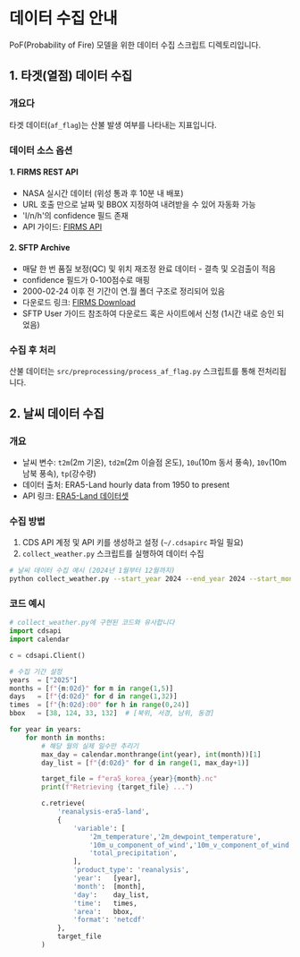 # 데이터 수집 안내

PoF(Probability of Fire) 모델을 위한 데이터 수집 스크립트 디렉토리입니다.

## 1. 타겟(열점) 데이터 수집

### 개요다

타겟 데이터(`af_flag`)는 산불 발생 여부를 나타내는 지표입니다.

### 데이터 소스 옵션

#### 1. FIRMS REST API

- NASA 실시간 데이터 (위성 통과 후 10분 내 배포)
- URL 호출 만으로 날짜 및 BBOX 지정하여 내려받을 수 있어 자동화 가능
- 'I/n/h'의 confidence 필드 존재
- API 가이드: [FIRMS API](https://firms.modaps.eosdis.nasa.gov/api/)

#### 2. SFTP Archive

- 매달 한 번 품질 보정(QC) 및 위치 재조정 완료 데이터 - 결측 및 오검출이 적음
- confidence 필드가 0-100점수로 매핑
- 2000-02-24 이후 전 기간이 연.월 폴더 구조로 정리되어 있음
- 다운로드 링크: [FIRMS Download](https://firms.modaps.eosdis.nasa.gov/download/)
- SFTP User 가이드 참조하여 다운로드 혹은 사이트에서 신청 (1시간 내로 승인 되었음)

### 수집 후 처리

산불 데이터는 `src/preprocessing/process_af_flag.py` 스크립트를 통해 전처리됩니다.

## 2. 날씨 데이터 수집

### 개요

- 날씨 변수: `t2m`(2m 기온), `td2m`(2m 이슬점 온도), `10u`(10m 동서 풍속), `10v`(10m 남북 풍속), `tp`(강수량)
- 데이터 출처: ERA5-Land hourly data from 1950 to present
- API 링크: [ERA5-Land 데이터셋](https://cds.climate.copernicus.eu/datasets/reanalysis-era5-land?tab=download)

### 수집 방법

1. CDS API 계정 및 API 키를 생성하고 설정 (`~/.cdsapirc` 파일 필요)
2. `collect_weather.py` 스크립트를 실행하여 데이터 수집

```bash
# 날씨 데이터 수집 예시 (2024년 1월부터 12월까지)
python collect_weather.py --start_year 2024 --end_year 2024 --start_month 1 --end_month 12
```

### 코드 예시

```python
# collect_weather.py에 구현된 코드와 유사합니다
import cdsapi
import calendar

c = cdsapi.Client()

# 수집 기간 설정
years  = ["2025"]
months = [f"{m:02d}" for m in range(1,5)]
days   = [f"{d:02d}" for d in range(1,32)]
times  = [f"{h:02d}:00" for h in range(0,24)]
bbox   = [38, 124, 33, 132]  # [북위, 서경, 남위, 동경]

for year in years:
    for month in months:
        # 해당 월의 실제 일수만 추리기
        max_day = calendar.monthrange(int(year), int(month))[1]
        day_list = [f"{d:02d}" for d in range(1, max_day+1)]

        target_file = f"era5_korea_{year}{month}.nc"
        print(f"Retrieving {target_file} ...")

        c.retrieve(
            'reanalysis-era5-land',
            {
                'variable': [
                    '2m_temperature','2m_dewpoint_temperature',
                    '10m_u_component_of_wind','10m_v_component_of_wind',
                    'total_precipitation',
                ],
                'product_type': 'reanalysis',
                'year':   [year],
                'month':  [month],
                'day':    day_list,
                'time':   times,
                'area':   bbox,
                'format': 'netcdf'
            },
            target_file
        )
```
